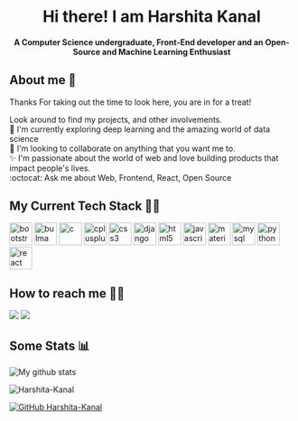 
<h1 align="center">Hi there! I am Harshita Kanal </h1>
<h4 align = "center">A Computer Science undergraduate, Front-End developer and an Open-Source and Machine Learning Enthusiast</h4>

## About me :girl:
Thanks For taking out the time to look here, you are in for a treat!<br>

Look around to find my projects, and other involvements.<br>
🔭 I'm currently exploring deep learning and the amazing world of data science <br>
🌱 I'm looking to collaborate on anything that you want me to. <br>
✨ I'm passionate about the world of web and love building products that impact people's lives.  <br>
:octocat: Ask me about Web, Frontend, React, Open Source

## My Current Tech Stack :woman_technologist:

<p align="left"><img src="https://devicons.github.io/devicon/devicon.git/icons/bootstrap/bootstrap-plain.svg" alt="bootstrap" width="40" height="40"/> <img src="https://raw.githubusercontent.com/gilbarbara/logos/804dc257b59e144eaca5bc6ffd16949752c6f789/logos/bulma.svg" alt="bulma" width="40" height="40"/> <img src="https://devicons.github.io/devicon/devicon.git/icons/c/c-original.svg" alt="c" width="40" height="40"/> <img src="https://devicons.github.io/devicon/devicon.git/icons/cplusplus/cplusplus-original.svg" alt="cplusplus" width="40" height="40"/> <img src="https://devicons.github.io/devicon/devicon.git/icons/css3/css3-original-wordmark.svg" alt="css3" width="40" height="40"/> <img src="https://devicons.github.io/devicon/devicon.git/icons/django/django-original.svg" alt="django" width="40" height="40"/> <img src="https://devicons.github.io/devicon/devicon.git/icons/html5/html5-original-wordmark.svg" alt="html5" width="40" height="40"/> <img src="https://devicons.github.io/devicon/devicon.git/icons/javascript/javascript-original.svg" alt="javascript" width="40" height="40"/> <img src="https://raw.githubusercontent.com/prplx/svg-logos/5585531d45d294869c4eaab4d7cf2e9c167710a9/svg/materialize.svg" alt="materialize" width="40" height="40"/> <img src="https://devicons.github.io/devicon/devicon.git/icons/mysql/mysql-original-wordmark.svg" alt="mysql" width="40" height="40"/> <img src="https://devicons.github.io/devicon/devicon.git/icons/python/python-original.svg" alt="python" width="40" height="40"/> <img src="https://devicons.github.io/devicon/devicon.git/icons/react/react-original-wordmark.svg" alt="react" width="40" height="40"/>


## How to reach me :running_woman:
<!--:mailbox_closed: *[Twitter](https://twitter.com/harshita_kanal)*<br>
:envelope: *[LinkedIn](https://www.linkedin.com/in/harshita-kanal-400563166/)*<br>
-->
<p align = "center">
  
[<img src="https://img.shields.io/badge/linkedin-%230077B5.svg?&style=for-the-badge&logo=linkedin&logoColor=white" />](https://www.linkedin.com/in/harshita-kanal-400563166/)
[<img src="https://img.shields.io/badge/twitter-%231DA1F2.svg?&style=for-the-badge&logo=twitter&logoColor=white" />](https://twitter.com/harshita_kanal) 

</p>


## Some Stats :bar_chart:

![My github stats](https://github-readme-stats.vercel.app/api?username=Harshita-Kanal&count_private=true&hide=stars,issues&show_icons=true) <br>

<img src="https://komarev.com/ghpvc/?username=Harshita-Kanal&label=Views&color=blue&style=plastic" alt="Harshita-Kanal" />

[![GitHub Harshita-Kanal](https://img.shields.io/github/followers/Harshita-Kanal?label=follow&style=social)](https://github.com/Harshita-Kanal)

<!--
**Harshita-Kanal/Harshita-Kanal** is a ✨ _special_ ✨ repository because its `README.md` (this file) appears on your GitHub profile.
<!--
Here are some ideas to get you started:
-->

<!--
-  I’m currently working on ...
-  I’m currently learning ...
- 👯 I’m looking to collaborate on ...
- 🤔 I’m looking for help with ...
- 💬 Ask me about ...
-  How to reach me: ...
- 😄 Pronouns: ...
- ⚡ Fun fact: ...
-->

